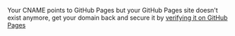 Your CNAME points to GitHub Pages but your GitHub Pages site doesn't exist anymore, get your domain back and secure it by [verifying it on GitHub Pages](https://docs.github.com/en/pages/configuring-a-custom-domain-for-your-github-pages-site/verifying-your-custom-domain-for-github-pages#verifying-a-domain-for-your-user-site)
